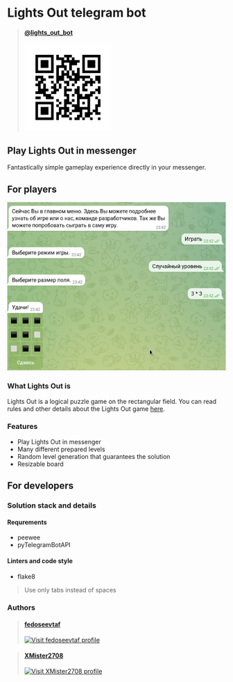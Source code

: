 # Lights Out telegram bot

> #### [@lights_out_bot](https://web.telegram.org/k/#@lights_out_bot)
>
> [<img src='misc/qr_code.jpg' alt='Visit fedoseevtaf profile' width=200px height=200px />](https://web.telegram.org/k/#@lights_out_bot)

## Play Lights Out in messenger

Fantastically simple gameplay experience directly in your messenger.

## For players

![game preview](misc/preview.png)

### What Lights Out is

Lights Out is a logical puzzle game on the rectangular field.
You can read rules and other details about the Lights Out game [here](https://en.wikipedia.org/wiki/Lights_Out_(game)).

### Features

- Play Lights Out in messenger
- Many different prepared levels
- Random level generation that guarantees the solution
- Resizable board

## For developers

### Solution stack and details

#### Requrements

- peewee
- pyTelegramBotAPI

#### Linters and code style

- flake8

> Use only tabs instead of spaces

### Authors

> #### [fedoseevtaf](https://github.com/fedoseevtaf)
>
> [<img src='https://avatars.githubusercontent.com/u/76451152' alt='Visit fedoseevtaf profile' width=100px height=100px />](https://github.com/fedoseevtaf)

> #### [XMister2708](https://github.com/XMister2708)
>
> [<img src='https://avatars.githubusercontent.com/u/104027756' alt='Visit XMister2708 profile' width=100px height=100px />](https://github.com/XMister2708)
